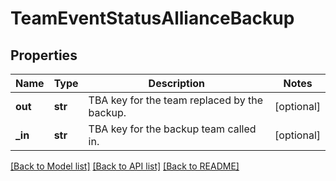 # TeamEventStatusAllianceBackup

## Properties
Name | Type | Description | Notes
------------ | ------------- | ------------- | -------------
**out** | **str** | TBA key for the team replaced by the backup. | [optional] 
**_in** | **str** | TBA key for the backup team called in. | [optional] 

[[Back to Model list]](../README.md#documentation-for-models) [[Back to API list]](../README.md#documentation-for-api-endpoints) [[Back to README]](../README.md)


